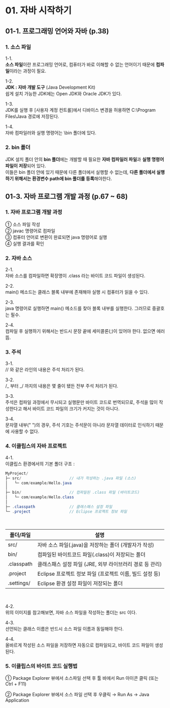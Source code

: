 # 01. 자바 시작하기

## 01-1. 프로그래밍 언어와 자바 (p.38)

### 1. 소스 파일

1-1.  
**소스 파일**이란 프로그래밍 언어로, 컴퓨터가 바로 이해할 수 없는 언어이기 때문에 **컴파일**이라는 과정이 필요.

1-2.  
**JDK : 자바 개발 도구** (Java Development Kit)  
쉽게 설치 가능한 JDK에는 Open JDK와 Oracle JDK가 있다.

1-3.  
JDK를 실행 후 [사용자 계정 컨트롤]에서 디바이스 변경을 허용하면 C:\Program Files\Java 경로에 저장된다.

1-4.  
자바 컴파일러와 실행 명령어는 \bin 폴더에 있다.

### 2. bin 폴더

JDK 설치 폴더 안의 **bin 폴더**에는 개발할 때 필요한 **자바 컴파일러 파일**과 **실행 명령어 파일이 저장**되어 있다.  
이들은 bin 폴더 안에 있기 때문에 다른 폴더에서 실행할 수 없는데, **다른 폴더에서 실행하기 위해서는 환경변수 path에 bin 폴더를 등록**해야한다.

## 01-3. 자바 프로그램 개발 과정 (p.67 ~ 68)

### 1. 자바 프로그램 개발 과정

① 소스 파일 작성  
② javac 명령어로 컴파일  
③ 컴퓨터 언어로 변환이 완료되면 java 명령어로 실행  
④ 실행 결과를 확인

### 2. 자바 소스

2-1.  
자바 소스를 컴파일하면 확장명이 .class 라는 바이트 코드 파일이 생성된다.

2-2.  
main() 메소드는 클래스 블록 내부에 존재해야 실행 시 컴퓨터가 읽을 수 있다.

2-3.  
java 명령어로 실행하면 main() 메소드를 찾아 블록 내부를 실행한다. 그러므로 중괄호는 필수.

2-4.  
컴파일 후 실행하기 위해서는 반드시 문장 끝에 세미콜론(;)이 있어야 한다. 없으면 에러 뜸.

### 3. 주석

3-1.  
// 와 같은 라인의 내용은 주석 처리가 된다.

3-2.  
/_ 부터 _/ 까지의 내용은 몇 줄이 됐든 전부 주석 처리가 된다.

3-3.  
주석은 컴파일 과정에서 무시되고 실행문만 바이트 코드로 번역되므로, 주석을 많이 작성한다고 해서 바이트 코드 파일의 크기가 커지는 것이 아니다.

3-4.  
문자열 내부(" ")의 경우, 주석 기호는 주석문이 아니라 문자열 데이터로 인식하기 때문에 사용할 수 없다.

### 4. 이클립스의 자바 프로젝트

4-1.  
이클립스 환경에서의 기본 폴더 구조 :

```java
MyProject/
├─ src/                     // 내가 작성하는 .java 파일 (소스)
│   └─ com/example/Hello.java
│
├─ bin/                     // 컴파일된 .class 파일 (바이트코드)
│   └─ com/example/Hello.class
│
├─ .classpath               // 클래스패스 설정 파일
└─ .project                 // Eclipse 프로젝트 정보 파일
```

<br>

| 폴더/파일  | 설명                                                     |
| ---------- | -------------------------------------------------------- |
| src/       | 자바 소스 파일(.java)을 저장하는 폴더 (개발자가 작성)    |
| bin/       | 컴파일된 바이트코드 파일(.class)이 저장되는 폴더         |
| .classpath | 클래스패스 설정 파일 (JRE, 외부 라이브러리 경로 등 관리) |
| .project   | Eclipse 프로젝트 정보 파일 (프로젝트 이름, 빌드 설정 등) |
| .settings/ | Eclipse 환경 설정 파일이 저장되는 폴더                   |

<br>

4-2.  
위의 이미지를 참고해보면, 자바 소스 파일을 작성하는 폴더는 src 이다.

4-3.  
선언되는 클래스 이름은 반드시 소스 파일 이름과 동일해야 한다.

4-4.  
올바르게 작성된 소스 파일을 저장하면 자동으로 컴파일되고, 바이트 코드 파일이 생성된다.

### 5. 이클립스의 바이트 코드 실행법

① Package Explorer 뷰에서 소스파일 선택 후 툴 바에서 Run 아이콘 클릭 (또는 Ctrl + F11)

② Package Explorer 뷰에서 소스 파일 선택 후 우클릭 → Run As → Java Application
